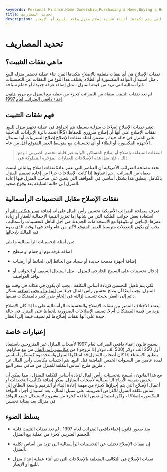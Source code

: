 ```yaml
---
keywords: Personal Finance,Home Ownership,Purchasing a Home,Buying a Home
title: تحديد المصاريف
description: نفقات الإصلاح هي النفقات التي يتم تكبدها أثناء عملية إصلاح منزل واحد للبيع أو الإيجار.
---
```


# تحديد المصاريف
## ما هي نفقات التثبيت؟

نفقات الإصلاح هي أي نفقات متعلقة بالإصلاح يتكبدها الفرد أثناء عملية تحضير منزله للبيع ، مثل استبدال النوافذ المكسورة أو الطلاء. يختلف هذا النوع من النفقات عن التحسينات الرأسمالية التي تزيد من قيمة المنزل ، مثل إضافة غرفة جديدة أو حمام سباحة.

لم تعد نفقات التثبيت معفاة من الضرائب كجزء من عملية بيع المنزل مع مرور [قانون إعفاء دافعي الضرائب لعام 1997](/taxpayer-relief-act-of-1997).

## فهم نفقات التثبيت

تعتبر نفقات الإصلاح إصلاحات منزلية بسيطة يتم إجراؤها في عملية تجهيز منزل للبيع. تحدد دائرة الإيرادات الداخلية (IRS) نفقات الإصلاح على أنها أي إصلاح ضروري للحفاظ على المنزل في حالة جيدة [.](/irs) تتضمن أمثلة نفقات الإصلاح إصلاح التسريبات أو استبدال الأجهزة المكسورة أو الطلاء أو أي تحسينات مع متوسط العمر المتوقع أقل من عام .

> النفقات المتعلقة بإصلاح أو إصلاح المساكن الأولية غير قابلة للخصم الضريبي ؛ ومع ذلك ، فإن مثل هذه الإصلاحات للعقارات المؤجرة المملوكة هي.

>

تحدد مصلحة الضرائب الأمريكية أن العناصر التي تعتبر عادةً نفقات إصلاح وبالتالي ليست معفاة من الضرائب ، يتم إعفاؤها إذا كانت الإصلاحات جزءًا من إعادة تصميم المنزل بالكامل. ينطبق هذا بشكل أساسي في المواقف التي يتعين على صاحب المنزل فيها إعادة المنزل إلى حالته السابقة بعد وقوع ضحية.

## نفقات الإصلاح مقابل التحسينات الرأسمالية

تعرف مصلحة الضرائب الأمريكية تحسين رأس المال على أنه إضافة [تغيير هيكلي دائم](/structural_change) أو استعادة بعض جوانب الملكية التي من شأنها إما تعزيز القيمة الإجمالية للعقار أو زيادة عمرها الإنتاجي أو تكييفها مع الاستخدامات الجديدة. من أجل التأهل كتحسينات رأسمالية ، يجب أن يكون للتعديلات متوسط العمر المتوقع لأكثر من عام واحد في الوقت الذي يقوم فيه المالك بإدخالها.

من أمثلة التحسينات الرأسمالية ما يلي:

- اضافة غرفة نوم او حمام او سطح

- إضافة أجهزة مدمجة جديدة أو سجاد من الحائط إلى الحائط أو أرضيات

- إدخال تحسينات على السطح الخارجي للمنزل ، مثل استبدال السقف أو الجوانب أو نوافذ العواصف

لكي يتم تأهيل التحسين كزيادة أساس التكلفة ، يجب أن يكون في مكانه في وقت بيع المنزل. يجب أيضًا أن يصبح تحسين رأس المال جزءًا من [المؤيد أو يجب](/property) [إضافته](/property) بشكل دائم إلى العقار بحيث تتسبب إزالته في إلحاق ضرر كبير بالممتلكات نفسها.

يعتمد الاختلاف المميز بين نفقات الإصلاح والتحسينات الرأسمالية على ما إذا كان الإصلاح يزيد من قيمة الممتلكات أم لا. تصنف الإصلاحات الضرورية للحفاظ على المنزل في حالة جيدة على أنها نفقات إصلاح ما لم تضيف قيمة إلى العقار.

## إعتبارات خاصة

يسمح قانون إعفاء دافعي الضرائب لعام 1997 لأصحاب المنازل غير المتزوجين باستبعاد أول 250 ألف دولار (500 ألف دولار إذا تزوجوا) من [مكاسب رأس المال](/capitalgain) من بيع منازلهم. ينطبق الاستثناء إذا كان أصحاب المنازل قد امتلكوا المنزل واستخدموه كمسكن أساسي لمدة عامين من السنوات الخمس الماضية قبل البيع. يتم احتساب مكاسب رأس المال عن طريق طرح أساس التكلفة للمنزل من صافي سعر البيع .

مع هذا القانون ، يُسمح [بتحسينات رأس المال](/capitalimprovement) لزيادة أساس التكلفة للمنزل ، مما يمكن أن يخفض ضريبة الأرباح الرأسمالية لأصحاب المنازل. يمكن إضافة تكاليف التجديدات أو أعمال الإصلاح التي يتم إجراؤها كجزء من مهمة إعادة البناء أو الترميم واسعة النطاق إلى أساس تكلفة المنزل للأغراض الضريبية. على سبيل المثال ، يعد استبدال أجزاء النوافذ المكسورة إصلاحًا ، ولكن استبدال نفس النافذة كجزء من مشروع لاستبدال جميع النوافذ في منزلك يعد بمثابة تحسين.

## يسلط الضوء

- منذ صدور قانون إعفاء دافعي الضرائب لعام 1997 ، لم تعد نفقات التثبيت قابلة للخصم الضريبي كجزء من عملية بيع المنزل.

- إن نفقات الإصلاح تختلف عن التحسينات الرأسمالية التي تزيد من أساس تكلفة المنزل.

- نفقات الإصلاح هي التكاليف المتعلقة بالإصلاحات التي تتم أثناء عملية إعداد منزل للبيع أو الإيجار.

